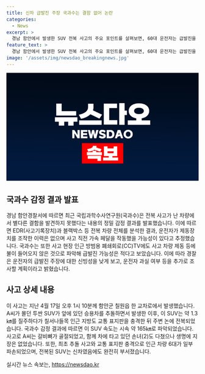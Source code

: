 ```yaml
---
title: 신차 급발진 주장 국과수는 결함 없어 논란
categories:
  - News
excerpt: >
  경남 함안에서 발생한 SUV 전복 사고의 주요 포인트를 살펴보면, 60대 운전자는 급발진을 주장했지만, 국과수의 감정 결과에 따르면 차량에 결함이 없었으며 사고 직전에 가속 페달을 작동했을 가능성을 제시했다. 사고는 두 살배기 손녀를 태우고 있던 60대 운전자가 승용차를 추돌한 후 발생했고, 차량은 약 1.3㎞를 질주한 뒤 전복되었으며 운전자와 손녀는 부상을 입었지만 생명에 지장은 없었다. 현재 경찰은 추가적인 운전자 과실 여부 등을 조사 중이다.
feature_text: >
  경남 함안에서 발생한 SUV 전복 사고의 주요 포인트를 살펴보면, 60대 운전자는 급발진을 주장했지만, 국과수의 감정 결과에 따르면 차량에 결함이 없었으며 사고 직전에 가속 페달을 작동했을 가능성을 제시했다. 사고는 두 살배기 손녀를 태우고 있던 60대 운전자가 승용차를 추돌한 후 발생했고, 차량은 약 1.3㎞를 질주한 뒤 전복되었으며 운전자와 손녀는 부상을 입었지만 생명에 지장은 없었다. 현재 경찰은 추가적인 운전자 과실 여부 등을 조사 중이다.
image: '/assets/img/newsdao_breakingnews.jpg'
---
```


<p><img src="/assets/img/newsdao_breakingnews.jpg" alt="flaretime 속보" /></p>

<h2 data-ke-size="size26">국과수 감정 결과 발표</h2>

<p data-ke-size="size16">경남 함안경찰서에 따르면 최근 국립과학수사연구원(국과수)은 전복 사고가 난 차량에서 별다른 결함을 발견하지 못했다는 내용의 정밀 감정 결과를 발표했습니다. 이에 따르면 EDR(사고기록장치)과 블랙박스 등 전복 차량 전체를 분석한 결과, 운전자가 제동장치를 조작한 이력은 없으며 사고 직전 가속 페달을 작동했을 가능성이 있다고 추정했습니다. 국과수는 또한 사고 현장 인근 방범용 폐쇄회로(CC)TV에도 사고 차량 제동 등에 불이 들어오지 않은 것으로 파악해 급발진 가능성은 적다고 보았습니다. 이에 따라 경찰은 운전자의 급발진 주장에 대한 신빙성을 낮게 보고, 운전자 과실 여부 등을 추가로 조사할 계획이라고 밝혔습니다.</p>

<h2 data-ke-size="size26">사고 상세 내용</h2>

<p data-ke-size="size16">이 사고는 지난 4월 17일 오후 1시 10분께 함안군 칠원읍 한 교차로에서 발생했습니다. A씨가 몰던 투싼 SUV가 앞에 있던 승용차를 추돌하면서 발생한 이후, 이 SUV는 약 1.3㎞를 질주하다가 칠서나들목 인근 지방도 교통 표지판을 충격한 뒤 주변 논에 전복되었습니다. 국과수 감정 결과에 따르면 이 SUV 속도는 시속 약 165㎞로 파악되었습니다. 사고로 A씨는 갈비뼈가 골절되었고, 함께 차에 타고 있던 손녀(2)도 다쳤으나 생명에 지장은 없었습니다. 또한, 최초 추돌 사고와 교통 표지판 충격으로 인근 차량 6대가 일부 파손되었으며, 전복된 SUV는 신차였음에도 완전히 부서졌습니다.</p>
실시간 뉴스 속보는, <a href="https://newsdao.kr" rel="dofollow">https://newsdao.kr</a>


